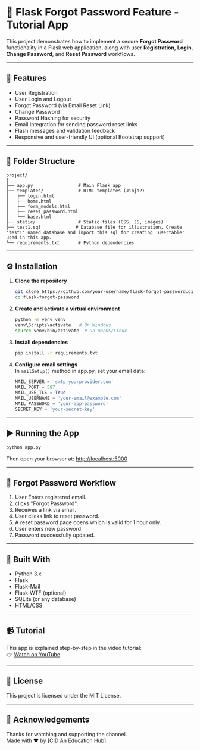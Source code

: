 # 🔐 Flask Forgot Password Feature - Tutorial App

This project demonstrates how to implement a secure **Forgot Password** functionality in a Flask web application, along with user **Registration**, **Login**, **Change Password**, and **Reset Password** workflows.

---

## 🚀 Features

- User Registration
- User Login and Logout
- Forgot Password (via Email Reset Link)
- Change Password
- Password Hashing for security
- Email Integration for sending password reset links
- Flash messages and validation feedback
- Responsive and user-friendly UI (optional Bootstrap support)

---

## 📁 Folder Structure

```
project/
│
├── app.py                 # Main Flask app
├── templates/             # HTML templates (Jinja2)
│   ├── login.html
│   ├── home.html
│   ├── form_models.html
│   ├── reset_password.html
│   └── base.html
├── static/                # Static files (CSS, JS, images)
├── test1.sql             # Database file for illustration. Create 'test1' named database and import this sql for creating 'usertable' used in this app.
└── requirements.txt       # Python dependencies
```

---

## ⚙️ Installation

1. **Clone the repository**
   ```bash
   git clone https://github.com/your-username/flask-forgot-password.git
   cd flask-forgot-password
   ```

2. **Create and activate a virtual environment**
   ```bash
   python -m venv venv
   venv\Scripts\activate   # On Windows
   source venv/bin/activate  # On macOS/Linux
   ```

3. **Install dependencies**
   ```bash
   pip install -r requirements.txt
   ```

4. **Configure email settings**  
   In `mailSetup()` method in app.py, set your email data:
   ```python
   MAIL_SERVER = 'smtp.yourprovider.com'
   MAIL_PORT = 587
   MAIL_USE_TLS = True
   MAIL_USERNAME = 'your-email@example.com'
   MAIL_PASSWORD = 'your-app-password'
   SECRET_KEY = 'your-secret-key'
   ```

---

## ▶️ Running the App

```bash
python app.py
```

Then open your browser at: [http://localhost:5000](http://localhost:5000)

---

## 📧 Forgot Password Workflow

1. User Enters registered email.
2. clicks "Forgot Password".
3. Receives a link via email.
4. User clicks link to reset password.
5. A reset password page opens which is valid for 1 hour only.
6. User enters new password
7. Password successfully updated.

---

## 🧰 Built With

- Python 3.x
- Flask
- Flask-Mail
- Flask-WTF (optional)
- SQLite (or any database)
- HTML/CSS

---

## 📹 Tutorial

This app is explained step-by-step in the video tutorial:  
👉 [Watch on YouTube](https://your-youtube-link.com)

---

## 📜 License

This project is licensed under the MIT License.

---

## 🙏 Acknowledgements

Thanks for watching and supporting the channel.  
Made with ❤️ by [CID An Education Hub].

